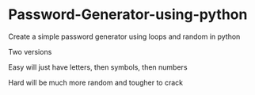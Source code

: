 # Password-Generator-using-python

Create a simple password generator using loops and random in python

Two versions

Easy will just have letters, then symbols, then numbers

Hard will be much more random and tougher to crack


